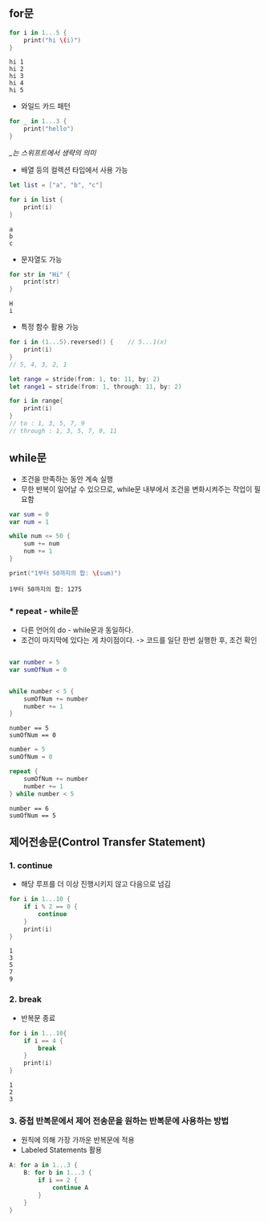 ## for문
~~~Swift
for i in 1...5 {
    print("hi \(i)")
}
~~~
    hi 1
    hi 2
    hi 3
    hi 4
    hi 5

+ 와일드 카드 패턴
~~~swift
for _ in 1...3 {
    print("hello")
}
~~~
*_는 스위프트에서 생략의 의미*
+ 배열 등의 컬렉션 타입에서 사용 가능
~~~swift
let list = ["a", "b", "c"]

for i in list {
    print(i)
}
~~~
    a
    b
    c
    
+ 문자열도 가능
~~~swift
for str in "Hi" {
    print(str)
}
~~~
    H
    i

+ 특정 함수 활용 가능
~~~swift
for i in (1...5).reversed() {    // 5...1(x)
    print(i)
}
// 5, 4, 3, 2, 1

let range = stride(from: 1, to: 11, by: 2)
let range1 = stride(from: 1, through: 11, by: 2)

for i in range{
    print(i)
}
// to : 1, 3, 5, 7, 9
// through : 1, 3, 5, 7, 9, 11 
~~~

## while문
+ 조건을 만족하는 동안 계속 실행 
+ 무한 반복이 일어날 수 있으므로, while문 내부에서 조건을 변화시켜주는 작업이 필요함
~~~swift
var sum = 0
var num = 1

while num <= 50 {
    sum += num
    num += 1
}

print("1부터 50까지의 합: \(sum)")
~~~
    1부터 50까지의 합: 1275

### * repeat - while문
+ 다른 언어의 do - while문과 동일하다.
+ 조건이 마지막에 있다는 게 차이점이다. -> 코드를 일단 한번 실행한 후, 조건 확인
~~~swift

var number = 5
var sumOfNum = 0


while number < 5 {
    sumOfNum += number
    number += 1
}
~~~
    number == 5
    sumOfNum == 0
~~~swift
number = 5
sumOfNum = 0

repeat {
    sumOfNum += number
    number += 1
} while number < 5
~~~
    number == 6
    sumOfNum == 5

## 제어전송문(Control Transfer Statement)
### 1. continue
+ 해당 루프를 더 이상 진행시키지 않고 다음으로 넘김
~~~swift
for i in 1...10 {
    if i % 2 == 0 {
        continue
    }
    print(i)
}
~~~
    1
    3
    5
    7
    9

### 2. break
+ 반복문 종료
~~~swift
for i in 1...10{
    if i == 4 {
        break
    }
    print(i)
}
~~~
    1
    2
    3

### 3. 중첩 반복문에서 제어 전송문을 원하는 반복문에 사용하는 방법
+ 원칙에 의해 가장 가까운 반복문에 적용
+ Labeled Statements 활용
~~~swift
A: for a in 1...3 {
    B: for b in 1...3 {
        if i == 2 {
            continue A
        }
    }
}
~~~
